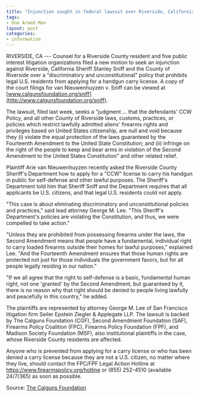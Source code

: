 ```yaml
---
title: "Injunction sought in federal lawsuit over Riverside, California Sheriff Stan Sniff's 'discriminatory and unconstitutional' handgun license policies"
tags:
- One Armed Man
layout: post
categories:
- information
---
```


RIVERSIDE, CA --- Counsel for a Riverside County resident and five public interest litigation organizations filed a new motion to seek an injunction against Riverside, California Sheriff Stanley Sniff and the County of Riverside over a "discriminatory and unconstitutional" policy that prohibits legal U.S. residents from applying for a handgun carry license. A copy of the court filings for van Nieuwenhuyzen v. Sniff can be viewed at [www.calgunsfoundation.org/sniff](http://www.calgunsfoundation.org/sniff).

The lawsuit, filed last week, seeks a "judgment ... that the defendants' CCW Policy, and all other County of Riverside laws, customs, practices, or policies which restrict lawfully admitted aliens' firearms rights and privileges based on United States citizenship, are null and void because they (i) violate the equal protection of the laws guaranteed by the Fourteenth Amendment to the United State Constitution; and (ii) infringe on the right of the people to keep and bear arms in violation of the Second Amendment to the United States Constitution" and other related relief.

Plaintiff Arie van Nieuwenhuyzen recently asked the Riverside County Sheriff's Department how to apply for a "CCW" license to carry his handgun in public for self-defense and other lawful purposes. The Sheriff's Department told him that Sheriff Sniff and the Department requires that all applicants be U.S. citizens, and that legal U.S. residents could not apply.

"This case is about eliminating discriminatory and unconstitutional policies and practices," said lead attorney George M. Lee. "This Sheriff's Department's policies are violating the Constitution, and thus, we were compelled to take action."

"Unless they are prohibited from possessing firearms under the laws, the Second Amendment means that people have a fundamental, individual right to carry loaded firearms outside their homes for lawful purposes," explained Lee. "And the Fourteenth Amendment ensures that those human rights are protected not just for those individuals the government favors, but for all people legally residing in our nation."

"If we all agree that the right to self-defense is a basic, fundamental human right, not one 'granted' by the Second Amendment, but guaranteed by it, there is no reason why that right should be denied to people living lawfully and peacefully in this country," he added.

The plaintiffs are represented by attorney George M. Lee of San Francisco litigation firm Seiler Epstein Ziegler & Applegate LLP. The lawsuit is backed by The Calguns Foundation (CGF), Second Amendment Foundation (SAF), Firearms Policy Coalition (FPC), Firearms Policy Foundation (FPF), and Madison Society Foundation (MSF), also institutional plaintiffs in the case, whose Riverside County residents are affected.

Anyone who is prevented from applying for a carry license or who has been denied a carry license because they are not a U.S. citizen, no matter where they live, should contact the FPC/FPF Legal Action Hotline at https://www.firearmspolicy.org/hotline or (855) 252-4510 (available 24/7/365) as soon as possible.

Source: [The Calguns Foundation](https://secure.anedot.com/the-calguns-foundation/donatetocgf?sc=sniff)